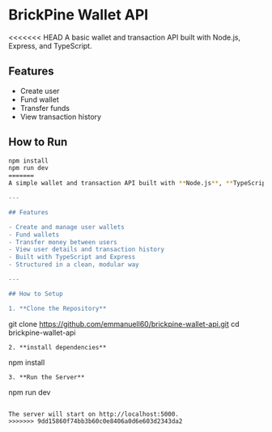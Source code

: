 # BrickPine Wallet API

<<<<<<< HEAD
A basic wallet and transaction API built with Node.js, Express, and TypeScript.

## Features

- Create user
- Fund wallet
- Transfer funds
- View transaction history

## How to Run

```bash
npm install
npm run dev
=======
A simple wallet and transaction API built with **Node.js**, **TypeScript**, and **Express** for BrickPine's backend developer test. This API allows users to fund their wallets, transfer funds, and view transactions. All data is stored in-memory.

---

## Features

- Create and manage user wallets
- Fund wallets
- Transfer money between users
- View user details and transaction history
- Built with TypeScript and Express
- Structured in a clean, modular way

---

## How to Setup

1. **Clone the Repository**
```
git clone https://github.com/emmanuell60/brickpine-wallet-api.git
cd brickpine-wallet-api
```
2. **install dependencies**
```
npm install
```
3. **Run the Server**
```
npm run dev
```

The server will start on http://localhost:5000.
>>>>>>> 9dd15860f74bb3b60c0e8406a0d6e603d2343da2
